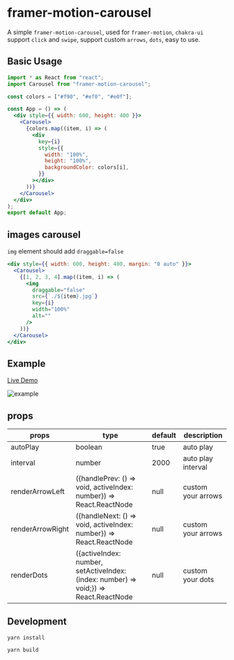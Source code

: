 # framer-motion-carousel

A simple `framer-motion-carousel`, used for `framer-motion`, `chakra-ui`
support `click` and `swipe`, support custom `arrows`, `dots`, easy to use.
## Basic Usage

```jsx
import * as React from "react";
import Carousel from "framer-motion-carousel";

const colors = ["#f90", "#ef0", "#e0f"];

const App = () => (
  <div style={{ width: 600, height: 400 }}>
    <Carousel>
      {colors.map((item, i) => (
        <div
          key={i}
          style={{
            width: "100%",
            height: "100%",
            backgroundColor: colors[i],
          }}
        ></div>
      ))}
    </Carousel>
  </div>
);
export default App;
```

## images carousel

`img` element should add `draggable=false`

```jsx
<div style={{ width: 600, height: 400, margin: "0 auto" }}>
  <Carousel>
    {[1, 2, 3, 4].map((item, i) => (
      <img
        draggable="false"
        src={`./${item}.jpg`}
        key={i}
        width="100%"
        alt=""
      />
    ))}
  </Carousel>
</div>
```

## Example

[Live Demo](https://carousel-app-772051431.vercel.app)

![example](https://raw.githubusercontent.com/jiangbo2015/framer-motion-carousel/main/img.jpg)


## props

| props            | type                                                                                 | default | description        |
|------------------|--------------------------------------------------------------------------------------|---------|--------------------|
| autoPlay         | boolean                                                                              | true    | auto play          |
| interval         | number                                                                               | 2000    | auto play interval |
| renderArrowLeft  | ({handlePrev: () => void, activeIndex: number}) => React.ReactNode                   | null    | custom your arrows |
| renderArrowRight | ({handleNext: () => void, activeIndex: number}) => React.ReactNode                   | null    | custom your arrows |
| renderDots       | ({activeIndex: number, setActiveIndex: (index: number) => void;}) => React.ReactNode | null    | custom your dots   |



## Development

```
yarn install

yarn build
```